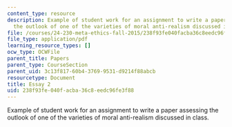 ```yaml
---
content_type: resource
description: Example of student work for an assignment to write a paper assessing
  the outlook of one of the varieties of moral anti-realism discussed in class.
file: /courses/24-230-meta-ethics-fall-2015/238f93fe040facba36c8eedc96fe3f88_MIT24_230F15_Essay2.pdf
file_type: application/pdf
learning_resource_types: []
ocw_type: OCWFile
parent_title: Papers
parent_type: CourseSection
parent_uid: 3c13f817-60b4-3769-9531-d9214f88abcb
resourcetype: Document
title: Essay 2
uid: 238f93fe-040f-acba-36c8-eedc96fe3f88
---
```

Example of student work for an assignment to write a paper assessing the outlook of one of the varieties of moral anti-realism discussed in class.

